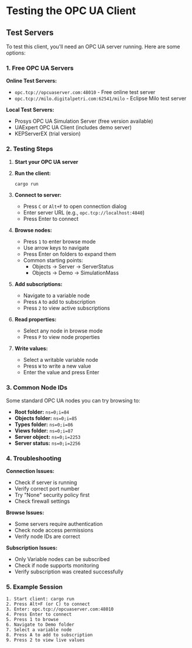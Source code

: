 # Testing the OPC UA Client

## Test Servers

To test this client, you'll need an OPC UA server running. Here are some options:

### 1. Free OPC UA Servers

**Online Test Servers:**

- `opc.tcp://opcuaserver.com:48010` - Free online test server
- `opc.tcp://milo.digitalpetri.com:62541/milo` - Eclipse Milo test server

**Local Test Servers:**

- Prosys OPC UA Simulation Server (free version available)
- UAExpert OPC UA Client (includes demo server)
- KEPServerEX (trial version)

### 2. Testing Steps

1. **Start your OPC UA server**
2. **Run the client:**
   ```bash
   cargo run
   ```
3. **Connect to server:**
    - Press `C` or `Alt+F` to open connection dialog
    - Enter server URL (e.g., `opc.tcp://localhost:4840`)
    - Press Enter to connect

4. **Browse nodes:**
    - Press `1` to enter browse mode
    - Use arrow keys to navigate
    - Press Enter on folders to expand them
    - Common starting points:
        - Objects → Server → ServerStatus
        - Objects → Demo → SimulationMass

5. **Add subscriptions:**
    - Navigate to a variable node
    - Press `A` to add to subscription
    - Press `2` to view active subscriptions

6. **Read properties:**
    - Select any node in browse mode
    - Press `P` to view node properties

7. **Write values:**
    - Select a writable variable node
    - Press `W` to write a new value
    - Enter the value and press Enter

### 3. Common Node IDs

Some standard OPC UA nodes you can try browsing to:

- **Root folder:** `ns=0;i=84`
- **Objects folder:** `ns=0;i=85`
- **Types folder:** `ns=0;i=86`
- **Views folder:** `ns=0;i=87`
- **Server object:** `ns=0;i=2253`
- **Server status:** `ns=0;i=2256`

### 4. Troubleshooting

**Connection Issues:**

- Check if server is running
- Verify correct port number
- Try "None" security policy first
- Check firewall settings

**Browse Issues:**

- Some servers require authentication
- Check node access permissions
- Verify node IDs are correct

**Subscription Issues:**

- Only Variable nodes can be subscribed
- Check if node supports monitoring
- Verify subscription was created successfully

### 5. Example Session

```
1. Start client: cargo run
2. Press Alt+F (or C) to connect
3. Enter: opc.tcp://opcuaserver.com:48010
4. Press Enter to connect
5. Press 1 to browse
6. Navigate to Demo folder
7. Select a variable node
8. Press A to add to subscription
9. Press 2 to view live values
```
